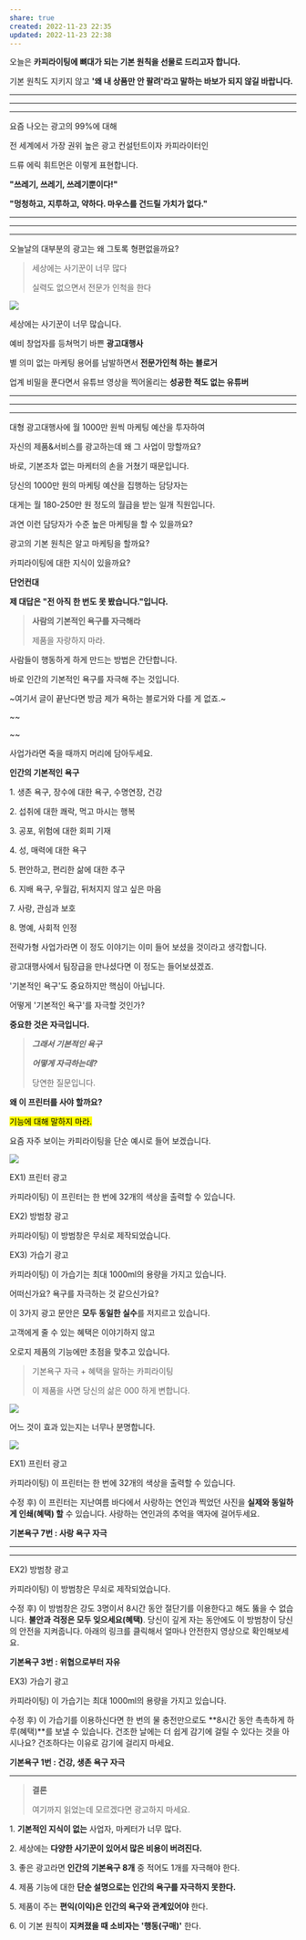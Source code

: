```yaml
---
share: true
created: 2022-11-23 22:35
updated: 2022-11-23 22:38
---
```



오늘은 **카피라이팅에 뼈대가 되는 기본 원칙을 선물로 드리고자 합니다.** 

기본 원칙도 지키지 않고 **'왜 내 상품만 안 팔려'라고 말하는 바보가 되지 않길 바랍니다.**

****

****

****

요즘 나오는 광고의 99%에 대해

전 세계에서 가장 권위 높은 광고 컨설턴트이자 카피라이터인

드류 에릭 휘트먼은 이렇게 표현합니다.



**"쓰레기, 쓰레기, 쓰레기뿐이다!"**

**"멍청하고, 지루하고, 약하다. 마우스를 건드릴 가치가 없다."**

****

****

****

오늘날의 대부분의 광고는 왜 그토록 형편없을까요?

> 세상에는 사기꾼이 너무 많다
> 
> 실력도 없으면서 전문가 인척을 한다

![](https://blogfiles.pstatic.net/MjAyMTA1MjBfMjA4/MDAxNjIxNDk1MjkwNjcw.qhj92TOcH-0qZcPbnGFGFloPz-AmfybkamnVkRF7fiMg.1V4r4nc_NyLSpBsUe_Gjy9xat3b-GStQ4JmteQ_tAoMg.PNG.bmodel1/shakedown-1340048_640.png?type=w1)


세상에는 사기꾼이 너무 많습니다.



예비 창업자를 등쳐먹기 바쁜 **광고대행사**

별 의미 없는 마케팅 용어를 남발하면서 **전문가인척 하는 블로거**

업계 비밀을 푼다면서 유튜브 영상을 찍어올리는 **성공한 적도 없는 유튜버**

****

****

****

대형 광고대행사에 월 1000만 원씩 마케팅 예산을 투자하여

자신의 제품&서비스를 광고하는데 왜 그 사업이 망할까요?





바로, 기본조차 없는 마케터의 손을 거쳤기 때문입니다.



당신의 1000만 원의 마케팅 예산을 집행하는 담당자는

대게는 월 180-250만 원 정도의 월급을 받는 일개 직원입니다.





과연 이런 담당자가 수준 높은 마케팅을 할 수 있을까요?

광고의 기본 원칙은 알고 마케팅을 할까요?

카피라이팅에 대한 지식이 있을까요?





**단언컨대**

**제 대답은 "전 아직 한 번도 못 봤습니다."입니다.**

> **사람의 기본적인 욕구를 자극해라**
> 
> 제품을 자랑하지 마라.

사람들이 행동하게 하게 만드는 방법은 간단합니다.

바로 인간의 기본적인 욕구를 자극해 주는 것입니다.



~여기서 글이 끝난다면 방금 제가 욕하는 블로거와 다를 게 없죠.~

~~

~~

사업가라면 죽을 때까지 머리에 담아두세요.



**인간의 기본적인 욕구**

1\. 생존 욕구, 장수에 대한 욕구, 수명연장, 건강

2\. 섭취에 대한 쾌락, 먹고 마시는 행복

3\. 공포, 위험에 대한 회피 기재

4\. 성, 매력에 대한 욕구

5\. 편안하고, 편리한 삶에 대한 추구

6\. 지배 욕구, 우월감, 뒤처지지 않고 싶은 마음

7\. 사랑, 관심과 보호

8\. 명예, 사회적 인정





전략가형 사업가라면 이 정도 이야기는 이미 들어 보셨을 것이라고 생각합니다.

광고대행사에서 팀장급을 만나셨다면 이 정도는 들어보셨겠죠.





'기본적인 욕구'도 중요하지만 핵심이 아닙니다.

어떻게 '기본적인 욕구'를 자극할 것인가?





**중요한 것은 자극입니다.**

> _**그래서 기본적인 욕구**_
> 
> _**어떻게 자극하는데?**_
> 
> 당연한 질문입니다.

**왜 이 프린터를 사야 할까요?**

<mark class="hltr-red">기능에 대해 말하지 마라.</mark>

요즘 자주 보이는 카피라이팅을 단순 예시로 들어 보겠습니다.

![](https://blogfiles.pstatic.net/MjAyMTA1MjBfMTM4/MDAxNjIxNDkyNjQ1NzY3.vY8PingLv18XL27VwboWokQn_c4a0cUuzBVkHpMIfigg.AqC7EB6xsyRk0gnXnAoImv_9CX1myenTPECgmu0xl-wg.JPEG.bmodel1/laptop-336378_640.jpg?type=w1)



EX1) 프린터 광고

카피라이팅) 이 프린터는 한 번에 32개의 색상을 출력할 수 있습니다.





EX2) 방범창 광고

카피라이팅) 이 방범창은 무쇠로 제작되었습니다.





EX3) 가습기 광고

카피라이팅) 이 가습기는 최대 1000ml의 용량을 가지고 있습니다.





어떠신가요? 욕구를 자극하는 것 같으신가요?

이 3가지 광고 문안은 **모두 동일한 실수**를 저지르고 있습니다.





고객에게 줄 수 있는 혜택은 이야기하지 않고

오로지 제품의 기능에만 초점을 맞추고 있습니다.





> 기본욕구 자극 + 혜택을 말하는 카피라이팅
> 
> 이 제품을 사면 당신의 삶은 000 하게 변합니다.

![](https://blogfiles.pstatic.net/MjAyMTA1MjBfMjAx/MDAxNjIxNDkyNzQ4NzY3.yB-tgVJn9XPpPbYZMW70-BoEVWwiBeXvUwX96wDEVksg.15aULzB5-xwMEmaq1s-SSg2E-HMWyUKfXXuDIkwYtE4g.JPEG.bmodel1/scale-2635397_640.jpg?type=w1)

어느 것이 효과 있는지는 너무나 분명합니다.

![](https://blogfiles.pstatic.net/MjAyMTA1MjBfMjAx/MDAxNjIxNDkyNzQ4NzY3.yB-tgVJn9XPpPbYZMW70-BoEVWwiBeXvUwX96wDEVksg.15aULzB5-xwMEmaq1s-SSg2E-HMWyUKfXXuDIkwYtE4g.JPEG.bmodel1/scale-2635397_640.jpg?type=w1)

EX1) 프린터 광고

카피라이팅) 이 프린터는 한 번에 32개의 색상을 출력할 수 있습니다.



수정 후) 이 프린터는 지난여름 바다에서 사랑하는 연인과 찍었던 사진을 **실제와 동일하게 인쇄(혜택) 할** 수 있습니다. 사랑하는 연인과의 추억을 액자에 걸어두세요.



**기본욕구 7번 : 사랑 욕구 자극**

****

****

EX2) 방범창 광고

카피라이팅) 이 방범창은 무쇠로 제작되었습니다.



수정 후) 이 방범창은 강도 3명이서 8시간 동안 절단기를 이용한다고 해도 뚫을 수 없습니다. **불안과 걱정은 모두 잊으세요(혜택)**. 당신이 깊게 자는 동안에도 이 방범창이 당신의 안전을 지켜줍니다. 아래의 링크를 클릭해서 얼마나 안전한지 영상으로 확인해보세요.





**기본욕구 3번 : 위협으로부터 자유**

EX3) 가습기 광고

카피라이팅) 이 가습기는 최대 1000ml의 용량을 가지고 있습니다.



수정 후) 이 가습기를 이용하신다면 한 번의 물 충전만으로도 **8시간 동안 촉촉하게 하루(혜택)**를 보낼 수 있습니다. 건조한 날에는 더 쉽게 감기에 걸릴 수 있다는 것을 아시나요? 건조하다는 이유로 감기에 걸리지 마세요.

**기본욕구 1번 : 건강, 생존 욕구 자극**

****

> **결론**
> 
> 여기까지 읽었는데 모르겠다면 광고하지 마세요.

1\. **기본적인 지식이 없는** 사업자, 마케터가 너무 많다.

2\. 세상에는 **다양한 사기꾼이 있어서 많은 비용이 버려진다.**

3\. 좋은 광고라면 **인간의 기본욕구 8개** 중 적어도 1개를 자극해야 한다.

4\. 제품 기능에 대한 **단순 설명으로는 인간의 욕구를 자극하지 못한다.**

5\. 제품이 주는 **편익(이익)은 인간의 욕구와 관계있어야** 한다.

6\. 이 기본 원칙이 **지켜졌을 때 소비자는 '행동(구매)'** 한다.
